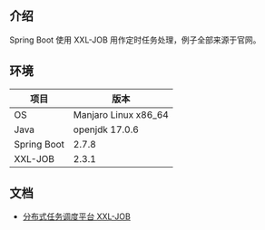 ## 介绍

Spring Boot 使用 XXL-JOB 用作定时任务处理，例子全部来源于官网。

## 环境

项目 | 版本
--- | ---
OS | Manjaro Linux x86_64
Java | openjdk 17.0.6
Spring Boot | 2.7.8
XXL-JOB | 2.3.1

## 文档

- [分布式任务调度平台 XXL-JOB](https://www.xuxueli.com/index.html)
